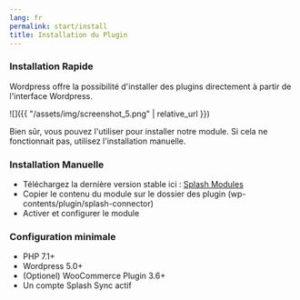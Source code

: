 ```yaml
---
lang: fr
permalink: start/install
title: Installation du Plugin
---
```


### Installation Rapide
Wordpress offre la possibilité d'installer des plugins directement à partir de l'interface Wordpress. 

![]({{ "/assets/img/screenshot_5.png" | relative_url }})

Bien sûr, vous pouvez l'utiliser pour installer notre module. Si cela ne fonctionnait pas, utilisez l'installation manuelle.

### Installation Manuelle

* Téléchargez la dernière version stable ici : [Splash Modules](http://www.splashsync.com/fr/)
* Copier le contenu du module sur le dossier des plugin (wp-contents/plugin/splash-connector) 
* Activer et configurer le module

### Configuration minimale

* PHP 7.1+
* Wordpress 5.0+
* (Optionel) WooCommerce Plugin 3.6+ 
* Un compte Splash Sync actif

